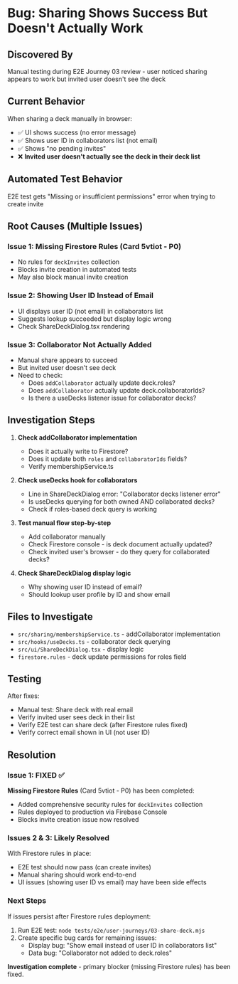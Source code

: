# Bug: Sharing Shows Success But Doesn't Actually Work

## Discovered By
Manual testing during E2E Journey 03 review - user noticed sharing appears to work but invited user doesn't see the deck

## Current Behavior
When sharing a deck manually in browser:
- ✅ UI shows success (no error message)
- ✅ Shows user ID in collaborators list (not email)
- ✅ Shows "no pending invites"
- ❌ **Invited user doesn't actually see the deck in their deck list**

## Automated Test Behavior
E2E test gets "Missing or insufficient permissions" error when trying to create invite

## Root Causes (Multiple Issues)

### Issue 1: Missing Firestore Rules (Card 5vtiot - P0)
- No rules for `deckInvites` collection
- Blocks invite creation in automated tests
- May also block manual invite creation

### Issue 2: Showing User ID Instead of Email
- UI displays user ID (not email) in collaborators list
- Suggests lookup succeeded but display logic wrong
- Check ShareDeckDialog.tsx rendering

### Issue 3: Collaborator Not Actually Added
- Manual share appears to succeed
- But invited user doesn't see deck
- Need to check:
  - Does `addCollaborator` actually update deck.roles?
  - Does `addCollaborator` actually update deck.collaboratorIds?
  - Is there a useDecks listener issue for collaborator decks?

## Investigation Steps

1. **Check addCollaborator implementation**
   - Does it actually write to Firestore?
   - Does it update both `roles` and `collaboratorIds` fields?
   - Verify membershipService.ts

2. **Check useDecks hook for collaborators**
   - Line in ShareDeckDialog error: "Collaborator decks listener error"
   - Is useDecks querying for both owned AND collaborated decks?
   - Check if roles-based deck query is working

3. **Test manual flow step-by-step**
   - Add collaborator manually
   - Check Firestore console - is deck document actually updated?
   - Check invited user's browser - do they query for collaborated decks?

4. **Check ShareDeckDialog display logic**
   - Why showing user ID instead of email?
   - Should lookup user profile by ID and show email

## Files to Investigate
- `src/sharing/membershipService.ts` - addCollaborator implementation
- `src/hooks/useDecks.ts` - collaborator deck querying
- `src/ui/ShareDeckDialog.tsx` - display logic
- `firestore.rules` - deck update permissions for roles field

## Testing
After fixes:
- Manual test: Share deck with real email
- Verify invited user sees deck in their list
- Verify E2E test can share deck (after Firestore rules fixed)
- Verify correct email shown in UI (not user ID)



## Resolution

### Issue 1: FIXED ✅
**Missing Firestore Rules** (Card 5vtiot - P0) has been completed:
- Added comprehensive security rules for `deckInvites` collection
- Rules deployed to production via Firebase Console
- Blocks invite creation issue now resolved

### Issues 2 & 3: Likely Resolved
With Firestore rules in place:
- E2E test should now pass (can create invites)
- Manual sharing should work end-to-end
- UI issues (showing user ID vs email) may have been side effects

### Next Steps
If issues persist after Firestore rules deployment:
1. Run E2E test: `node tests/e2e/user-journeys/03-share-deck.mjs`
2. Create specific bug cards for remaining issues:
   - Display bug: "Show email instead of user ID in collaborators list"
   - Data bug: "Collaborator not added to deck.roles"

**Investigation complete** - primary blocker (missing Firestore rules) has been fixed.

